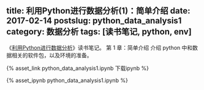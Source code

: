 title: 利用Python进行数据分析(1)：简单介绍
date: 2017-02-14
postslug: python_data_analysis1
category: 数据分析
tags: [读书笔记, python, env]
---


《[利用Python进行数据分析](https://book.douban.com/subject/25779298/)》读书笔记。
第 1 章：简单介绍
介绍 python 中和数据相关的软件包，以及环境的准备。

<!-- more -->

{% asset_link python_data_analysis1.ipynb 下载ipynb %}

{% asset_ipynb python_data_analysis1.ipynb %}

